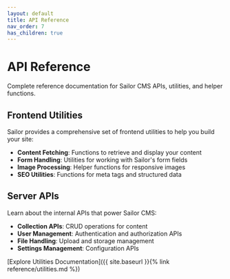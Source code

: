 ```yaml
---
layout: default
title: API Reference
nav_order: 7
has_children: true
---
```


# API Reference

Complete reference documentation for Sailor CMS APIs, utilities, and helper functions.

## Frontend Utilities

Sailor provides a comprehensive set of frontend utilities to help you build your site:

- **Content Fetching**: Functions to retrieve and display your content
- **Form Handling**: Utilities for working with Sailor's form fields
- **Image Processing**: Helper functions for responsive images
- **SEO Utilities**: Functions for meta tags and structured data

## Server APIs

Learn about the internal APIs that power Sailor CMS:

- **Collection APIs**: CRUD operations for content
- **User Management**: Authentication and authorization APIs
- **File Handling**: Upload and storage management
- **Settings Management**: Configuration APIs

[Explore Utilities Documentation]({{ site.baseurl }}{% link reference/utilities.md %})
